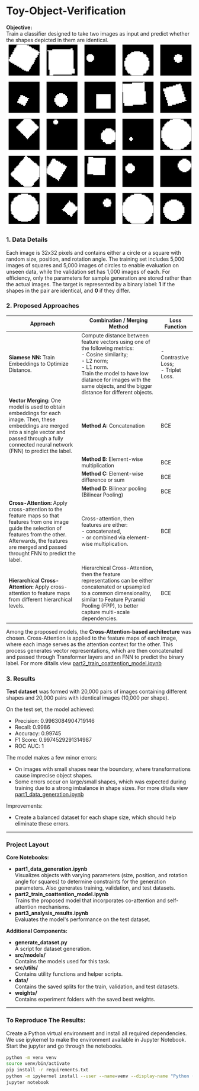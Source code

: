 # Toy-Object-Verification

**Objective:**  
Train a classifier designed to take two images as input and predict whether the shapes depicted in them are identical.
![Images Examples](images/samples.png)

### 1. Data Details

Each image is 32x32 pixels and contains either a circle or a square with random size, position, and rotation angle. The training set includes 5,000 images of squares and 5,000 images of circles to enable evaluation on unseen data, while the validation set has 1,000 images of each. For efficiency, only the parameters for sample generation are stored rather than the actual images. The target is represented by a binary label: **1** if the shapes in the pair are identical, and **0** if they differ.

### 2. Proposed Approaches  
| Approach             | Combination / Merging Method                                                    | Loss Function                                          |
|-------------------------------------|---------------------------------------------------------------------------------|--------------------------------------------------------|
| **Siamese NN:** Train Embeddings to Optimize Distance.   | Compute distance between feature vectors using one of the following metrics: <br> - Cosine similarity; <br> - L2 norm; <br> - L1 norm. <br> Train the model to have low diatance for images with the same objects, and the bigger distance for different objects. | - Contrastive Loss; <br> - Triplet Loss. |
| **Vector Merging:** One model is used to obtain embeddings for each image. Then, these embeddings are merged into a single vector and passed through a fully connected neural network (FNN) to predict the label.  | **Method A:** Concatenation                                                     | BCE                             |
|                                     | **Method B:** Element-wise multiplication                                      |BCE                             |
|                                     | **Method C:** Element-wise difference or sum                                   | BCE                             |
|                                     | **Method D:** Bilinear pooling (Bilinear Pooling)                              | BCE                             |
| **Cross-Attention:**  Apply cross-attention to the feature maps so that features from one image guide the selection of features from the other. Afterwards, the features are merged and passed throught FNN to predict the label.     | Cross-attention, then features are either: <br> - concatenated, <br> - or combined via element-wise multiplication.  | BCE |
| **Hierarchical Cross-Attention:** Apply cross-attention to feature maps from different hierarchical levels.      | Hierarchical Cross-Attention, then the feature representations can be either concatenated or upsampled to a common dimensionality, similar to Feature Pyramid Pooling (FPP), to better capture multi-scale dependencies.| BCE |

Among the proposed models, the **Cross-Attention-based architecture** was chosen. Cross-Attention is applied to the feature maps of each image, where each image serves as the attention context for the other. This process generates vector representations, which are then concatenated and passed through Transformer layers and an FNN to predict the binary label. For more ditails view [part2_train_coattention_model.ipynb](part2_train_coattention_model.ipynb)


### 3. Results

**Test dataset** was formed with 20,000 pairs of images containing different shapes and 20,000 pairs with identical images (10,000 per shape).

On the test set, the model achieved:

- Precision: 0.9963084904719146
- Recall: 0.9986
- Accuracy: 0.99745
- F1 Score: 0.9974529291314987
- ROC AUC: 1

The model makes a few minor errors:

- On images with small shapes near the boundary, where transformations cause imprecise object shapes.
- Some errors occur on large/small shapes, which was expected during training due to a strong imbalance in shape sizes. For more ditails view [part1_data_generation.ipynb](part1_data_generation.ipynb)

Improvements:

- Create a balanced dataset for each shape size, which should help eliminate these errors.

---
### Project Layout

**Core Notebooks:**
- **part1_data_generation.ipynb**  
  Visualizes objects with varying parameters (size, position, and rotation angle for squares) to determine constraints for the generation parameters. Also generates training, validation, and test datasets.
- **part2_train_coattention_model.ipynb**  
  Trains the proposed model that incorporates co-attention and self-attention mechanisms.
- **part3_analysis_results.ipynb**  
  Evaluates the model's performance on the test dataset.

**Additional Components:**
- **generate_dataset.py**  
  A script for dataset generation.
- **src/models/**  
  Contains the models used for this task.
- **src/utils/**  
  Contains utility functions and helper scripts.
- **data/**  
  Contains the saved splits for the train, validation, and test datasets.
- **weights/**  
  Contains experiment folders with the saved best weights.
   
---
### To Reproduce The Results:

Create a Python virtual environment and install all required dependencies. We use ipykernel to make the environment available in Jupyter Notebook. Start the jupyter and go through the notebooks.
```bash
python -m venv venv
source venv/bin/activate  
pip install -r requirements.txt
python -m ipykernel install --user --name=venv --display-name "Python (venv)"
jupyter notebook
```
